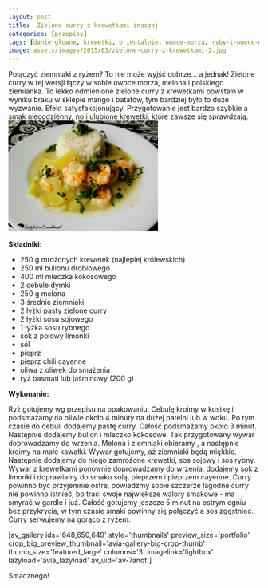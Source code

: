 ```yaml
---
layout: post
title:  Zielone curry z krewetkami inaczej
categories: [przepisy]
tags: [danie-glowne, krewetki, orientalnie, owoce-morza, ryby-i-owoce-morza, tajskiepolecam]
image: assets/images/2015/03/zielone-curry-z-krewetkami-2.jpg
---
```

Połączyć ziemniaki z ryżem? To nie może wyjść dobrze... a jednak! Zielone curry w tej wersji łączy w sobie owoce morza, melona i polskiego ziemianka. To lekko odmienione zielone curry z krewetkami powstało w wyniku braku w sklepie mango i batatów, tym bardziej było to duże wyzwanie. Efekt satysfakcjonujący. Przygotowanie jest bardzo szybkie a smak niecodzienny, no i ulubione krewetki, które zawsze się sprawdzają.
![](assets/images/2015/03/zielone-curry-z-krewetkami-1-300x222.jpg)



**Składniki:**
* 250 g mrożonych krewetek (najlepiej królewskich)
* 250 ml bulionu drobiowego
* 400 ml mleczka kokosowego
* 2 cebule dymki
* 250 g melona
* 3 średnie ziemniaki
* 2 łyżki pasty zielone curry
* 2 łyżki sosu sojowego
* 1 łyżka sosu rybnego
* sok z połowy limonki
* sól
* pieprz
* pieprz chili cayenne
* oliwa z oliwek do smażenia
* ryż basmati lub jaśminowy (200 g)


**Wykonanie:**

Ryż gotujemy wg przepisu na opakowaniu. Cebulę kroimy w kostkę i podsmażamy na oliwie około 4 minuty na dużej patelni lub w woku. Po tym czasie do cebuli dodajemy pastę curry. Całość podsmażamy około 3 minut. Następnie dodajemy bulion i mleczko kokosowe. Tak przygotowany wywar doprowadzamy do wrzenia. Melona i ziemniaki obieramy , a następnie kroimy na małe kawałki. Wywar gotujemy, aż ziemniaki będą miękkie. Następnie dodajemy do niego zamrożone krewetki, sos sojowy i sos rybny. Wywar z krewetkami ponownie doprowadzamy do wrzenia, dodajemy sok z limonki i doprawiamy do smaku solą, pieprzem i pieprzem cayenne. Curry powinno być przyjemnie ostre, powiedzmy sobie szczerze łagodne curry nie powinno istnieć, bo traci swoje największe walory smakowe - ma smyrać w gardle i już. Całość gotujemy jeszcze 5 minut na ostrym ogniu bez przykrycia, w tym czasie smaki powinny się połączyć a sos zgęstnieć. Curry serwujemy na gorąco z ryżem.

[av\_gallery ids='648,650,649' style='thumbnails' preview\_size='portfolio' crop\_big\_preview\_thumbnail='avia-gallery-big-crop-thumb' thumb\_size='featured\_large' columns='3' imagelink='lightbox' lazyload='avia\_lazyload' av\_uid='av-7anqt']

Smacznego!
    